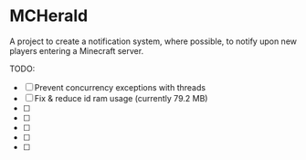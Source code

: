 # MCHerald
A project to create a notification system, where possible, to notify upon new players entering a Minecraft server.

TODO:
- [ ] Prevent concurrency exceptions with threads
- [ ] Fix & reduce id ram usage (currently 79.2 MB)
- [ ] 
- [ ] 
- [ ] 
- [ ] 
- [ ] 
